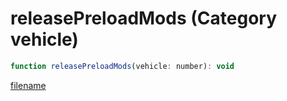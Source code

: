 # releasePreloadMods (Category vehicle)

```js
function releasePreloadMods(vehicle: number): void
```

[filename](releasePreloadMods_m.md ':include')